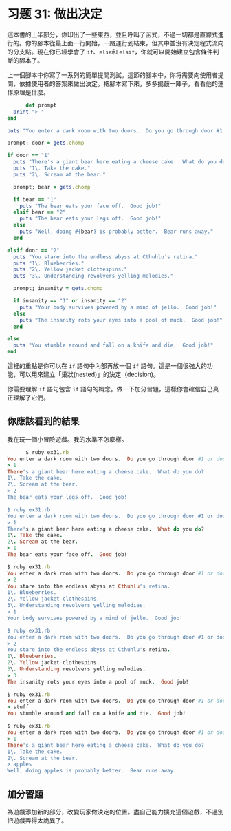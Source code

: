 # 习题 31: 做出决定

這本書的上半部分，你印出了一些東西，並且呼叫了函式，不過一切都是直線式進行的。你的腳本從最上面一行開始，一路運行到結束，但其中並沒有決定程式流向的分支點。現在你已經學會了 `if`、`else`和 `elsif`，你就可以開始建立包含條件判斷的腳本了。

上一個腳本中你寫了一系列的簡單提問測試。這節的腳本中，你将需要向使用者提問，依據使用者的答案來做出決定。把腳本寫下來，多多搗鼓一陣子，看看他的運作原理是什麼。

```rb
      def prompt
  print "> "
end

puts "You enter a dark room with two doors.  Do you go through door #1 or door #2?"

prompt; door = gets.chomp

if door == "1"
  puts "There's a giant bear here eating a cheese cake.  What do you do?"
  puts "1\. Take the cake."
  puts "2\. Scream at the bear."

  prompt; bear = gets.chomp

  if bear == "1"
    puts "The bear eats your face off.  Good job!"
  elsif bear == "2"
    puts "The bear eats your legs off.  Good job!"
  else
    puts "Well, doing #{bear} is probably better.  Bear runs away."
  end

elsif door == "2"
  puts "You stare into the endless abyss at Cthuhlu's retina."
  puts "1\. Blueberries."
  puts "2\. Yellow jacket clothespins."
  puts "3\. Understanding revolvers yelling melodies."

  prompt; insanity = gets.chomp

  if insanity == "1" or insanity == "2"
    puts "Your body survives powered by a mind of jello.  Good job!"
  else
    puts "The insanity rots your eyes into a pool of muck.  Good job!"
  end

else
  puts "You stumble around and fall on a knife and die.  Good job!"
end

```

這裡的重點是你可以在 `if` 語句中內部再放一個 `if` 語句。這是一個很強大的功能，可以用來建立「巢狀(nested)」的決定（decision)。

你需要理解 `if` 語句包含 `if` 語句的概念。做一下加分習題，這樣你會確信自己真正理解了它們。

## 你應該看到的結果

我在玩一個小冒險遊戲。我的水準不怎麼樣。

```rb
      $ ruby ex31.rb
You enter a dark room with two doors.  Do you go through door #1 or door #2?
> 1
There's a giant bear here eating a cheese cake.  What do you do?
1\. Take the cake.
2\. Scream at the bear.
> 2
The bear eats your legs off.  Good job!

$ ruby ex31.rb 
You enter a dark room with two doors.  Do you go through door #1 or door #2?
> 1
There's a giant bear here eating a cheese cake.  What do you do?
1\. Take the cake.
2\. Scream at the bear.
> 1
The bear eats your face off.  Good job!

$ ruby ex31.rb 
You enter a dark room with two doors.  Do you go through door #1 or door #2?
> 2
You stare into the endless abyss at Cthuhlu's retina.
1\. Blueberries.
2\. Yellow jacket clothespins.
3\. Understanding revolvers yelling melodies.
> 1
Your body survives powered by a mind of jello.  Good job!

$ ruby ex31.rb 
You enter a dark room with two doors.  Do you go through door #1 or door #2?
> 2
You stare into the endless abyss at Cthuhlu's retina.
1\. Blueberries.
2\. Yellow jacket clothespins.
3\. Understanding revolvers yelling melodies.
> 3
The insanity rots your eyes into a pool of muck.  Good job!

$ ruby ex31.rb
You enter a dark room with two doors.  Do you go through door #1 or door #2?
> stuff
You stumble around and fall on a knife and die.  Good job!

$ ruby ex31.rb 
You enter a dark room with two doors.  Do you go through door #1 or door #2?
> 1
There's a giant bear here eating a cheese cake.  What do you do?
1\. Take the cake.
2\. Scream at the bear.
> apples
Well, doing apples is probably better.  Bear runs away.

```

## 加分習題

為遊戲添加新的部分，改變玩家做決定的位置。盡自己能力擴充這個遊戲，不過別把遊戲弄得太詭異了。